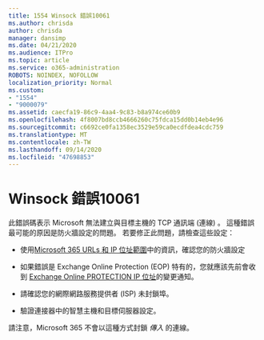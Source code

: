 ```yaml
---
title: 1554 Winsock 錯誤10061
ms.author: chrisda
author: chrisda
manager: dansimp
ms.date: 04/21/2020
ms.audience: ITPro
ms.topic: article
ms.service: o365-administration
ROBOTS: NOINDEX, NOFOLLOW
localization_priority: Normal
ms.custom:
- "1554"
- "9000079"
ms.assetid: caecfa19-86c9-4aa4-9c83-b8a974ce60b9
ms.openlocfilehash: 4f8007bd8ccb4666260c75fdca15dd0b14eb4e96
ms.sourcegitcommit: c6692ce0fa1358ec3529e59ca0ecdfdea4cdc759
ms.translationtype: MT
ms.contentlocale: zh-TW
ms.lasthandoff: 09/14/2020
ms.locfileid: "47698853"
---
```

# <a name="winsock-error-10061"></a>Winsock 錯誤10061

此錯誤碼表示 Microsoft 無法建立與目標主機的 TCP 通訊端 (連線) 。 這種錯誤最可能的原因是防火牆設定的問題。 若要修正此問題，請檢查這些設定：

- 使用[Microsoft 365 URLs 和 IP 位址範圍](https://docs.microsoft.com/office365/enterprise/urls-and-ip-address-ranges)中的資訊，確認您的防火牆設定

- 如果錯誤是 Exchange Online Protection (EOP) 特有的，您就應該先前會收到 [Exchange Online PROTECTION IP 位址](https://docs.microsoft.com/office365/SecurityCompliance/eop/exchange-online-protection-ip-addresses)的變更通知。

- 請確認您的網際網路服務提供者 (ISP) 未封鎖埠。

- 驗證連接器中的智慧主機和目標伺服器設定。

請注意，Microsoft 365 不會以這種方式封鎖 *傳入* 的連線。
